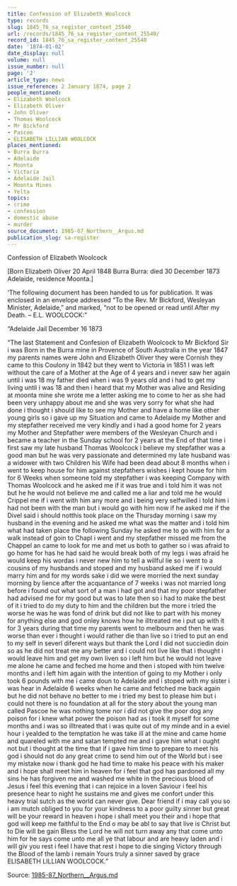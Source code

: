```yaml
---
title: Confession of Elizabeth Woolcock
type: records
slug: 1845_76_sa_register_content_25540
url: /records/1845_76_sa_register_content_25540/
record_id: 1845_76_sa_register_content_25540
date: '1874-01-02'
date_display: null
volume: null
issue_number: null
page: '2'
article_type: news
issue_reference: 2 January 1874, page 2
people_mentioned:
- Elizabeth Woolcock
- Elizabeth Oliver
- John Oliver
- Thomas Woolcock
- Mr Bickford
- Pascoe
- ELISABETH LILLIAN WOOLCOCK
places_mentioned:
- Burra Burra
- Adelaide
- Moonta
- Victoria
- Adelaide Jail
- Moonta Mines
- Yelta
topics:
- crime
- confession
- domestic abuse
- murder
source_document: 1985-87_Northern__Argus.md
publication_slug: sa-register
---
```


Confession of Elizabeth Woolcock

[Born Elizabeth Oliver 20 April 1848 Burra Burra: died 30 December 1873 Adelaide, residence Moonta.]

‘The following document has been handed to us for publication.  It was enclosed in an envelope addressed “To the Rev. Mr Bickford, Wesleyan Minister, Adelaide,” and marked, “not to be opened or read until After my Death. – E.L. WOOLCOCK:”

“Adelaide Jail December 16 1873

“The last Statement and Confesion of Elizabeth Woolcock to Mr Bickford Sir i was Born in the Burra mine in Provence of South Australia in the year 1847 my parents names were John and Elizabeth Oliver they were Cornish they came to this Coulony in 1842 but they went to Victoria in 1851  I was left without the care of a Mother at the Age of 4 years and i never saw her again until i was 18 my father died when i was 9 years old and i had to get my living until i was 18 and then i heard that my Mother was alive and Residing at moonta mine she wrote me a letter asking me to come to her as she had been very unhappy about me and she was very sorry for what she had done i thought i should like to see my Mother and have a home like other young girls so i gave up my Situation and came to Adelaide my Mother and my stepfather received me very kindly and i had a good home for 2 years my Mother and Stepfather were members of the Wesleyan Church and i became a teacher in the Sunday school for 2 years at the End of that time i first saw my late husband Thomas Woolcock i believe my stepfather was a good man but he was very passionate and determined my late husband was a widower with two Children his Wife had been dead about 8 months when i went to keep house for him against stepfathers wishes i kept house for him for 6 Weeks when someone told my stepfather i was keeping Company with Thomas Woolcock and he asked me if it was true and i told him it was not but he he would not believe me and called me a liar and told me he would Crippel me if i went with him any more and i being very selfwilled i told him i had not been with the man but i would go with him now if he asked me if the Divel said i should notthis took place on the Thursday morning i saw my husband in the evening and he asked me what was the matter and i told him what had taken place the following Sunday he asked me to go with him for a walk instead of goin to Chapl i went and my stepfather missed me from the Chappel an came to look for me and met us both to gather so i was afraid to go home for has he had said he would break both of my legs i was afraid he would keep his wordas i never new him to tell a willful lie so i went to a cousins of my husbands and stoped and my husband asked me if i would marry him and for my words sake i did we were morried the next sunday morning by lience after the acquantance of 7 weeks i was not married long before i found out what sort of a man i had got and that my poor stepfather had advised me for my good but was to late then so i had to make the best of it i tried to do my duty to him and the children but the more i tried the worse he was he was fond of drink but did not like to part with his money for anything else and god onley knows how he illtreated me i put up with it for 3 years during that time my parents went to melbourn and then he was worse than ever i thought i would rather die than live so i tried to put an end to my self in severl diferent ways but thank the Lord I did not succiedin doin so as he did not treat me any better and i could not live like that i thought i would leave him and get my own liven so i left him but he would not leave me alone he came and feched me home and then i stoped with him twelve months and i left him again with the intention of going to my Mother i only took 6 pounds with me i came doun to Adelaide and i stoped with my sister i was hear in Adelaide 6 weeks when he came and fetched me back again but he did not behave no better to me i tried my best to please him but i could not there is no foundation at all for the story about the young man called Pascoe he was nothing tome nor i did not give the poor dog any poison for i knew what power the poison had as i took it myself for some months and i was so illtreated that i was quite out of my minde and in a eviel hour i yealded to the temptation he was take ill at the mine and came home and quareled with me and satan tempted me and i gave him what i ought not but i thought at the time that if i gave him time to prepare to meet his god i should not do any great crime to send him out of the World but i see my mistake now i thank god he had time to make his peace with his maker and i hope shall meet him in heaven for i feel that god has pardoned all my sins he has forgiven me and washed me white in the precious blood of Jesus i feel this evening that i can rejoice in a loven Saviour i feel his presence hear to night he sustains me and gives me confort under this heavy trial sutch as the world can never give.  Dear friend if i may call you so i am mutch obliged to you for your kindness to a poor guilty sinner but great will be your reward in heaven i hope i shall meet you their and i hope that god will keep me faithful to the End o may be abl to say that live is Christ but to Die will be gain Bless the Lord he will not turn away any that come unto him for he says come unto me all ye that labour and are heavy laden and i will giv you rest i feel I have that rest i hope to die singing Victory through the Blood of the lamb i remain Yours truly a sinner saved by grace ELISABETH LILLIAN WOOLCOCK.”

Source: [1985-87_Northern__Argus.md](/downloads/markdown/1985-87_Northern__Argus.md)
